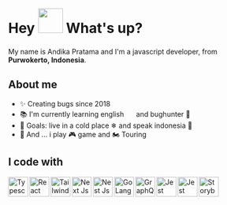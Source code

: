 <h1> Hey <img src="https://emojis.slackmojis.com/emojis/images/1577305505/7373/hand_wave.gif?1577305505" width="50" /> What's up?</h1>

<p> My name is Andika Pratama and I'm a javascript developer, from <img src="images/Aspose.Words.18e7deeb-458b-4265-acc3-abad05277e2c.001.jpeg" width="17" /> <b>Purwokerto, Indonesia</b>. </p>

## About me

- ✨ Creating bugs since 2018
- 📚 I'm currently learning english <img src="images/Aspose.Words.18e7deeb-458b-4265-acc3-abad05277e2c.001.jpeg" width="17" />  and bughunter 🐳
- 🎯 Goals: live in a cold place ❄ and speak indonesia 🚀
- 🎲 And ... i play 🎮 game and 🏍️ Touring

## I code with

<a href="https://www.typescriptlang.org" target="_blank">
  <img align="left" title="Typescript" alt="Typescript" width="40px" src="./assets/typescript-logo.svg" />
</a>

<a href="https://pt-br.reactjs.org" target="_blank">
 <img align="left" title="React and React Native" alt="React and React Native" width="40px" src="./assets/react-logo.svg" />
</a>

<a href="https://tailwindcss.com" target="_blank">
 <img align="left" title="Tailwind Css" alt="Tailwind Css" width="40px" src="./assets/tailwind-logo.svg" />
</a>

<a href="https://nextjs.org" target="_blank">
  <img align="left" title="Next Js" alt="Next Js" width="40px" src="./assets/next-logo.svg" />
</a>

<a href="https://nestjs.com" target="_blank">
  <img align="left" title="Nest Js" alt="Nest Js" width="40px" src="./assets/nest-logo.svg" />
</a>

<a href="https://go.dev" target="_blank">
  <img align="left" title="Go Lang" alt="Go Lang" width="40px" src="./assets/golang-logo.svg" />
</a>

<a href="https://graphql.org" target="_blank">
  <img align="left" title="GraphQL" alt="GraphQL" width="40px" src="./assets/graphql-logo.svg" />
</a>

<a href="https://jestjs.io/pt-BR/" target="_blank">
  <img align="left" title="Jest" alt="Jest" width="40px" src="./assets/jest-logo.svg" />
</a>

<a href="https://www.cypress.io" target="_blank">
  <img align="left" title="Cypress" alt="Jest" width="40px" src="./assets/cypress-logo.svg" />
</a>

<a href="https://storybook.js.org" target="_blank">
  <img align="left" title="Storybook" alt="Storybook" width="40px" src="./assets/storybook-logo.svg" />
</a>
